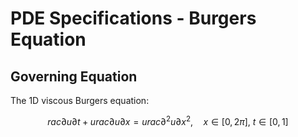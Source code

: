 # PDE Specifications - Burgers Equation

## Governing Equation

The 1D viscous Burgers equation:

$$
rac{\partial u}{\partial t} + u rac{\partial u}{\partial x} = 
u rac{\partial^2 u}{\partial x^2}, \quad x \in [0, 2\pi], \ t \in [0, 1]
$$
